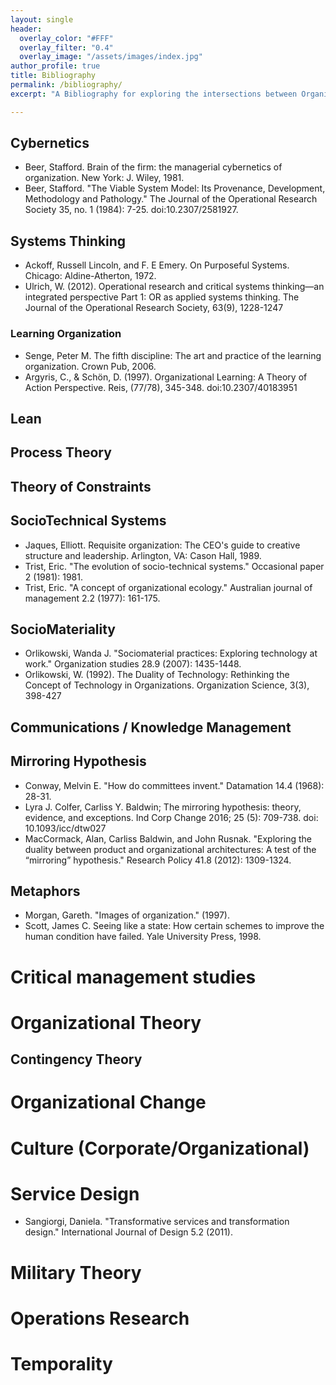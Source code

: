 ```yaml
---
layout: single
header:
  overlay_color: "#FFF"
  overlay_filter: "0.4"
  overlay_image: "/assets/images/index.jpg"
author_profile: true
title: Bibliography
permalink: /bibliography/
excerpt: "A Bibliography for exploring the intersections between Organizational Design and Service Design"

---
```


## Cybernetics

* Beer, Stafford. Brain of the firm: the managerial cybernetics of organization. New York: J. Wiley, 1981.
* Beer, Stafford. "The Viable System Model: Its Provenance, Development, Methodology and Pathology." The Journal of the Operational Research Society 35, no. 1 (1984): 7-25. doi:10.2307/2581927.

## Systems Thinking

* Ackoff, Russell Lincoln, and F. E Emery. On Purposeful Systems. Chicago: Aldine-Atherton, 1972.
* Ulrich, W. (2012). Operational research and critical systems thinking—an integrated perspective Part 1: OR as applied systems thinking. The Journal of the Operational Research Society, 63(9), 1228-1247

### Learning Organization
* Senge, Peter M. The fifth discipline: The art and practice of the learning organization. Crown Pub, 2006.
* Argyris, C., & Schön, D. (1997). Organizational Learning: A Theory of Action Perspective. Reis, (77/78), 345-348. doi:10.2307/40183951

## Lean

## Process Theory

## Theory of Constraints

## SocioTechnical Systems
* Jaques, Elliott. Requisite organization: The CEO's guide to creative structure and leadership. Arlington, VA: Cason Hall, 1989.
* Trist, Eric. "The evolution of socio-technical systems." Occasional paper 2 (1981): 1981.
* Trist, Eric. "A concept of organizational ecology." Australian journal of management 2.2 (1977): 161-175.

## SocioMateriality
* Orlikowski, Wanda J. "Sociomaterial practices: Exploring technology at work." Organization studies 28.9 (2007): 1435-1448.
* Orlikowski, W. (1992). The Duality of Technology: Rethinking the Concept of Technology in Organizations. Organization Science, 3(3), 398-427

## Communications / Knowledge Management

## Mirroring Hypothesis
* Conway, Melvin E. "How do committees invent." Datamation 14.4 (1968): 28-31.
* Lyra J. Colfer, Carliss Y. Baldwin; The mirroring hypothesis: theory, evidence, and exceptions. Ind Corp Change 2016; 25 (5): 709-738. doi: 10.1093/icc/dtw027
* MacCormack, Alan, Carliss Baldwin, and John Rusnak. "Exploring the duality between product and organizational architectures: A test of the “mirroring” hypothesis." Research Policy 41.8 (2012): 1309-1324.

## Metaphors
* Morgan, Gareth. "Images of organization." (1997).
* Scott, James C. Seeing like a state: How certain schemes to improve the human condition have failed. Yale University Press, 1998.

# Critical management studies

# Organizational Theory

## Contingency Theory

# Organizational Change

# Culture (Corporate/Organizational)

# Service Design

* Sangiorgi, Daniela. "Transformative services and transformation design." International Journal of Design 5.2 (2011).

# Military Theory

# Operations Research

# Temporality
